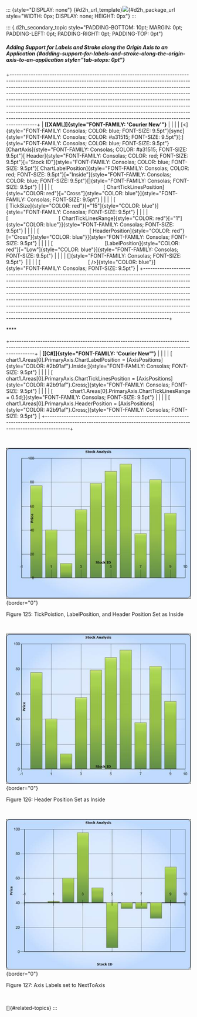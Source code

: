 ::: {style="DISPLAY: none"}
[](ms-xhelp:///?Id=d2h_url_template){#d2h_url_template}![](!package_url!){#d2h_package_url style="WIDTH: 0px; DISPLAY: none; HEIGHT: 0px"}
:::

::: {.d2h_secondary_topic style="PADDING-BOTTOM: 10pt; MARGIN: 0pt; PADDING-LEFT: 0pt; PADDING-RIGHT: 0pt; PADDING-TOP: 0pt"}
##### Adding Support for Labels and Stroke along the Origin Axis to an Application {#adding-support-for-labels-and-stroke-along-the-origin-axis-to-an-application style="tab-stops: 0pt"}

+-----------------------------------------------------------------------------------------------------------------------------------------------------------------------------------------------------------------------------------------------------------------------------------------------------------------------------------------------------------------------------------------------------------------------------------------------------------------------------------------------------------------------------------------------------------------------------------------------------------------------------------------------------------+
| **[\[XAML\]]{style="FONT-FAMILY: 'Courier New'"}**                                                                                                                                                                                                                                                                                                                                                                                                                                                                                                                                                                                                        |
|                                                                                                                                                                                                                                                                                                                                                                                                                                                                                                                                                                                                                                                           |
| [\<]{style="FONT-FAMILY: Consolas; COLOR: blue; FONT-SIZE: 9.5pt"}[sync]{style="FONT-FAMILY: Consolas; COLOR: #a31515; FONT-SIZE: 9.5pt"}[:]{style="FONT-FAMILY: Consolas; COLOR: blue; FONT-SIZE: 9.5pt"}[ChartAxis]{style="FONT-FAMILY: Consolas; COLOR: #a31515; FONT-SIZE: 9.5pt"}[ Header]{style="FONT-FAMILY: Consolas; COLOR: red; FONT-SIZE: 9.5pt"}[=\"Stock ID\"]{style="FONT-FAMILY: Consolas; COLOR: blue; FONT-SIZE: 9.5pt"}[ ChartLabelPosition]{style="FONT-FAMILY: Consolas; COLOR: red; FONT-SIZE: 9.5pt"}[=\"Inside\"]{style="FONT-FAMILY: Consolas; COLOR: blue; FONT-SIZE: 9.5pt"}[]{style="FONT-FAMILY: Consolas; FONT-SIZE: 9.5pt"} |
|                                                                                                                                                                                                                                                                                                                                                                                                                                                                                                                                                                                                                                                           |
| [                                   [ ChartTickLinesPosition]{style="COLOR: red"}[=\"Cross\"]{style="COLOR: blue"}]{style="FONT-FAMILY: Consolas; FONT-SIZE: 9.5pt"}                                                                                                                                                                                                                                                                                                                                                                                                                                                                                      |
|                                                                                                                                                                                                                                                                                                                                                                                                                                                                                                                                                                                                                                                           |
| [                                   [ TickSize]{style="COLOR: red"}[=\"15\"]{style="COLOR: blue"}]{style="FONT-FAMILY: Consolas; FONT-SIZE: 9.5pt"}                                                                                                                                                                                                                                                                                                                                                                                                                                                                                                       |
|                                                                                                                                                                                                                                                                                                                                                                                                                                                                                                                                                                                                                                                           |
| [                                   [ ChartTickLinesRange]{style="COLOR: red"}[=\"1\"]{style="COLOR: blue"}]{style="FONT-FAMILY: Consolas; FONT-SIZE: 9.5pt"}                                                                                                                                                                                                                                                                                                                                                                                                                                                                                             |
|                                                                                                                                                                                                                                                                                                                                                                                                                                                                                                                                                                                                                                                           |
| [                                   [ HeaderPosition]{style="COLOR: red"}[=\"Cross\"]{style="COLOR: blue"}]{style="FONT-FAMILY: Consolas; FONT-SIZE: 9.5pt"}                                                                                                                                                                                                                                                                                                                                                                                                                                                                                              |
|                                                                                                                                                                                                                                                                                                                                                                                                                                                                                                                                                                                                                                                           |
| [                                    [LabelPosition]{style="COLOR: red"}[=\"Low\"]{style="COLOR: blue"}]{style="FONT-FAMILY: Consolas; FONT-SIZE: 9.5pt"}                                                                                                                                                                                                                                                                                                                                                                                                                                                                                                 |
|                                                                                                                                                                                                                                                                                                                                                                                                                                                                                                                                                                                                                                                           |
| []{style="FONT-FAMILY: Consolas; FONT-SIZE: 9.5pt"}                                                                                                                                                                                                                                                                                                                                                                                                                                                                                                                                                                                                       |
|                                                                                                                                                                                                                                                                                                                                                                                                                                                                                                                                                                                                                                                           |
| [                                 [ /\>]{style="COLOR: blue"}]{style="FONT-FAMILY: Consolas; FONT-SIZE: 9.5pt"}                                                                                                                                                                                                                                                                                                                                                                                                                                                                                                                                           |
+-----------------------------------------------------------------------------------------------------------------------------------------------------------------------------------------------------------------------------------------------------------------------------------------------------------------------------------------------------------------------------------------------------------------------------------------------------------------------------------------------------------------------------------------------------------------------------------------------------------------------------------------------------------+

**** 

+----------------------------------------------------------------------------------------------------------------------------------------------------------------------+
| **[\[C#\]]{style="FONT-FAMILY: 'Courier New'"}**                                                                                                                     |
|                                                                                                                                                                      |
| [            chart1.Areas\[0\].PrimaryAxis.ChartLabelPosition = [AxisPositions]{style="COLOR: #2b91af"}.Inside;]{style="FONT-FAMILY: Consolas; FONT-SIZE: 9.5pt"}    |
|                                                                                                                                                                      |
| [            chart1.Areas\[0\].PrimaryAxis.ChartTickLinesPosition = [AxisPositions]{style="COLOR: #2b91af"}.Cross;]{style="FONT-FAMILY: Consolas; FONT-SIZE: 9.5pt"} |
|                                                                                                                                                                      |
| [            chart1.Areas\[0\].PrimaryAxis.ChartTickLinesRange = 0.5d;]{style="FONT-FAMILY: Consolas; FONT-SIZE: 9.5pt"}                                             |
|                                                                                                                                                                      |
| [            chart1.Areas\[0\].PrimaryAxis.HeaderPosition = [AxisPositions]{style="COLOR: #2b91af"}.Cross;]{style="FONT-FAMILY: Consolas; FONT-SIZE: 9.5pt"}         |
+----------------------------------------------------------------------------------------------------------------------------------------------------------------------+

 

![](ImagesExt/image59_132.jpg){border="0"}

Figure 125: TickPoistion, LabelPosition, and Header Position Set as Inside

 

![](ImagesExt/image59_133.jpg){border="0"}

Figure 126: Header Position Set as Inside

 

![](ImagesExt/image59_134.jpg){border="0"}

Figure 127: Axis Labels set to NextToAxis

 

[]{#related-topics}
:::
